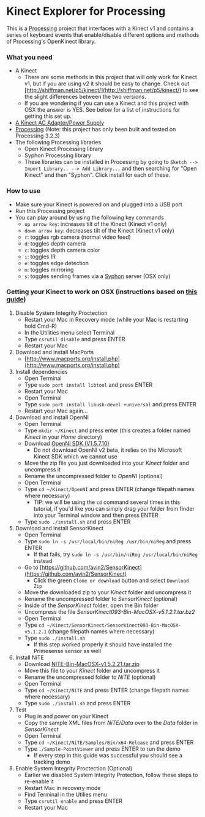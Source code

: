 # Kinect Explorer for Processing

This is a [Processing](https://processing.org/) project that interfaces with a Kinect v1 and contains a series of keyboard events that enable/disable different options and methods of Processing's OpenKinect library. 

### What you need  
* A Kinect
    * There are some methods in this project that will only work for Kinect v1, but if you are using v2 it should be easy to change. Check out [http://shiffman.net/p5/kinect/](http://shiffman.net/p5/kinect/) to see the slight differences between the two versions.
    * If you are wondering if you can use a Kinect and this project with OSX the answer is YES. See below for a list of instructions for getting this set up.
* [A Kinect AC Adapter/Power Supply](https://www.amazon.com/gp/product/B004IXRXGY/ref=oh_aui_detailpage_o02_s00?ie=UTF8&psc=1)
* [Processing](https://processing.org/) (Note: this project has only been built and tested on Processing 3.2.3)
* The following Processing libraries
    * Open Kinect Processing library 
    * Syphon Processing library
    * These libraries can be installed in Processing by going to `Sketch --> Import Library.. --> Add Library...` and then searching for "Open Kinect" and then "Syphon". Click install for each of these.
    
### How to use
* Make sure your Kinect is powered on and plugged into a USB port
* Run this Processing project
* You can play around by using the following key commands
    * `up arrow key`: increases tilt of the Kinect (Kinect v1 only)
    * `down arrow key`: decreases tilt of the Kinect (Kinect v1 only)
    * `r`: toggles rgb camera (normal video feed)
    * `d`: toggles depth camera
    * `c`: toggles depth camera color
    * `i`: toggles IR
    * `e`: toggles edge detection
    * `m`: toggles mirroring
    * `s`: toggles sending frames via a [Syphon](http://syphon.v002.info/) server (OSX only)
    
### Getting your Kinect to work on OSX (instructions based on [this guide](https://creativevreality.wordpress.com/2016/01/26/setting-up-the-kinect-on-osx-el-capitan/))
1. Disable System Integrity Proctection
    * Restart your Mac in Recovery mode (while your Mac is restarting hold Cmd-R)
    * In the Utilities menu select Terminal
    * Type `csrutil disable` and press ENTER
    * Restart your Mac
2. Download and install MacPorts
    * [http://www.macports.org/install.php](http://www.macports.org/install.php)
3. Install dependencies
    * Open Terminal
    * Type `sudo port install libtool` and press ENTER
    * Restart your Mac
    * Open Terminal
    * Type `sudo port install libusb-devel +universal` and press ENTER
    * Restart your Mac again...
4. Download and install OpenNI
    * Open Terminal
    * Type `mkdir ~/Kinect` and press enter (this creates a folder named _Kinect_ in your _Home_ directory)
    * Download [OpenNI SDK (V1.5.7.10)](https://mega.nz/#!yJwg1DJS!uJiLY4180QGXjKp7sze8S3eDVU71NHiMrXRq0TA7QpU)
        * Do not download OpenNI v2 beta, it relies on the Microsoft Kinect SDK which we cannot use
    * Move the zip file you just downloaded into your _Kinect_ folder and uncompress it
    * Rename the uncompressed folder to _OpenNI_ (optional)
    * Open Terminal
    * Type `cd ~/Kinect/OpenNI` and press ENTER (change filepath names where necessary)
        * TIP: we will be using the `cd` command several times in this tutorial, if you'd like you can simply drag your folder from finder into your Terminal window and then press ENTER
    * Type `sudo ./install.sh` and press ENTER
5. Download and install SensorKinect
    * Open Terminal
    * Type `sudo ln -s /usr/local/bin/niReg /usr/bin/niReg` and press ENTER
        * If that fails, try `sudo ln -s /usr/bin/niReg /usr/local/bin/niReg` instead
    * Go to [https://github.com/avin2/SensorKinect](https://github.com/avin2/SensorKinect) 
        * Click the green `Clone or download` button and select `Download Zip`
    * Move the downloaded zip to your _Kinect_ folder and uncompress it
    * Rename the uncompressed folder to _SensorKinect_ (optional)
    * Inside of the _SensorKinect_ folder, open the Bin folder
    * Uncompress the file _SensorKinect093-Bin-MacOSX-v5.1.2.1.tar.bz2_
    * Open Terminal
    * Type `cd ~/Kinect/SensorKinect/SensorKinect093-Bin-MacOSX-v5.1.2.1` (change filepath names where necessary)
    * Type `sudo ./install.sh`
        * If this step worked properly it should have installed the Primesense sensor as well
6. Install NiTE
    * Download [NITE-Bin-MacOSX-v1.5.2.21.tar.zip](https://onedrive.live.com/?cid=33B0FE678911B037&id=33B0FE678911B037%21573&parId=33B0FE678911B037%21574&action=locate)
    * Move this file to your _Kinect_ folder and uncompress it
    * Rename the uncompressed folder to _NiTE_ (optional)
    * Open Terminal
    * Type `cd ~/Kinect/NiTE` and press ENTER (change filepath names where necessary)
    * Type `sudo ./install.sh` and press ENTER
7. Test
    * Plug in and power on your Kinect
    * Copy the sample XML files from _NiTE/Data_ over to the _Data_ folder in _SensorKinect_
    * Open Terminal
    * Type `cd ~/Kinect/NiTE/Samples/Bin/x64-Release` and press ENTER
    * Type `./Sample-PointViewer` and press ENTER to run the demo
        * If every step in this guide was successful you should see a tracking demo
8. Enable System Integrity Proctection (Optional)
    * Earlier we disabled System Integrity Protection, follow these steps to re-enable it
    * Restart Mac in recovery mode
    * Find Terminal in the Utilies menu
    * Type `csrutil enable` and press ENTER
    * Restart your Mac
